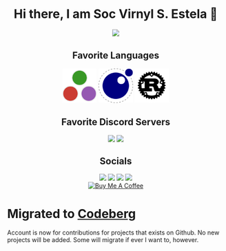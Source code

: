 
<h1 align="center">Hi there, I am Soc Virnyl S. Estela 👋</h1>
<div align="center">
<img src="https://c.tenor.com/L0vGfnS-UiMAAAAC/menhera-chan-menhera.gif" />
</div>
<h2 align="center">Favorite Languages</h2>
<div align="center">
<a href="https://julialang.org"><img height="80px" src="https://raw.githubusercontent.com/devicons/devicon/master/icons/julia/julia-original.svg"/></a>
<a href="http://www.lua.org/"><img height="80px" src="https://raw.githubusercontent.com/devicons/devicon/master/icons/lua/lua-original.svg"/></a>
<a href="http://rust-lang.org"><img height="80px" src="https://raw.githubusercontent.com/devicons/devicon/master/icons/rust/rust-plain.svg"/></a>
</div>
<h2 align="center">Favorite Discord Servers</h2>
<p align="center">
<a href="https://discord.com/invite/python"><img src="https://img.shields.io/badge/Python-Discord-informational?style=for-the-badge&logo=discord" /></a>
<a href="https://discord.gg/fvk9Ur7cy9"><img src="https://img.shields.io/badge/Julia-Discord-informational?style=for-the-badge&logo=discord" /></a>
</p>

<h2 align="center">Socials</h2>
<div align="center">
<a href="https://types.pl/@uncomfyhalomacro"><img src="https://img.shields.io/badge/Mastodon-Follow-white?style=for-the-badge&logo=Mastodon" /></a>
<a href="https://twitter.com/uncomfyhalo"><img src="https://img.shields.io/badge/Twitter-Follow-blue?style=for-the-badge&logo=Twitter" /></a>
<a href="https://dev.to/uncomfyhalomacro"><img src="https://img.shields.io/badge/DEV.TO-uncomfyhalomacro-grey?logoColor=fbf1c7&color=fbf1c7&logo=dev.to&style=for-the-badge" /></a>
<a href="mailto:socvirnyl.estela@gmail.com"><img src="https://img.shields.io/badge/Email-Contact-red?style=for-the-badge&logo=gmail" /> </a>

</div>
<div align="center"><a href="https://www.buymeacoffee.com/uncomfy"><img src="https://cdn.buymeacoffee.com/buttons/default-orange.png" alt="Buy Me A Coffee" width="140"></a></div>

# Migrated to [Codeberg](https://codeberg.org/uncomfyhalomacro)

Account is now for contributions for projects that exists on Github. No new projects will be added. Some will migrate if ever I want to, however.
